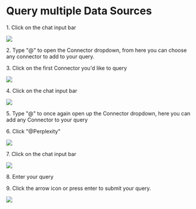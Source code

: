 # Query multiple Data Sources

1\. Click on the chat input bar

![](https://ajeuwbhvhr.cloudimg.io/https://colony-recorder.s3.amazonaws.com/files/2025-10-06/62b8b469-e274-42f9-ad00-ae76252b54e3/ascreenshot.jpeg?tl_px=0,323&br_px=2220,1564&force_format=jpeg&q=100&width=1120.0&wat=1&wat_opacity=0.7&wat_gravity=northwest&wat_url=https://colony-recorder.s3.us-west-1.amazonaws.com/images/watermarks/FB923C_standard.png&wat_pad=444,426)


2\. Type "@" to open the Connector dropdown, from here you can choose any connector to add to your query.


3\. Click on the first Connector you'd like to query

![](https://ajeuwbhvhr.cloudimg.io/https://colony-recorder.s3.amazonaws.com/files/2025-10-06/aac30632-2af5-47b2-bf92-89fedcb9e818/ascreenshot.jpeg?tl_px=0,323&br_px=2220,1564&force_format=jpeg&q=100&width=1120.0&wat=1&wat_opacity=0.7&wat_gravity=northwest&wat_url=https://colony-recorder.s3.us-west-1.amazonaws.com/images/watermarks/FB923C_standard.png&wat_pad=244,295)


4\. Click on the chat input bar

![](https://ajeuwbhvhr.cloudimg.io/https://colony-recorder.s3.amazonaws.com/files/2025-10-06/37934625-fb03-4f42-9423-feaf5f7cee3b/ascreenshot.jpeg?tl_px=0,323&br_px=2220,1564&force_format=jpeg&q=100&width=1120.0&wat=1&wat_opacity=0.7&wat_gravity=northwest&wat_url=https://colony-recorder.s3.us-west-1.amazonaws.com/images/watermarks/FB923C_standard.png&wat_pad=284,420)


5\. Type "@" to once again open up the Connector dropdown, here you can add any Connector to your query


6\. Click "@Perplexity"

![](https://ajeuwbhvhr.cloudimg.io/https://colony-recorder.s3.amazonaws.com/files/2025-10-06/ed0949f1-6a39-4dd6-850c-954d52147053/ascreenshot.jpeg?tl_px=0,323&br_px=2220,1564&force_format=jpeg&q=100&width=1120.0&wat=1&wat_opacity=0.7&wat_gravity=northwest&wat_url=https://colony-recorder.s3.us-west-1.amazonaws.com/images/watermarks/FB923C_standard.png&wat_pad=240,359)


7\. Click on the chat input bar

![](https://ajeuwbhvhr.cloudimg.io/https://colony-recorder.s3.amazonaws.com/files/2025-10-06/7d2e9f53-1674-4fcf-8292-55640abdc28c/ascreenshot.jpeg?tl_px=0,323&br_px=2220,1564&force_format=jpeg&q=100&width=1120.0&wat=1&wat_opacity=0.7&wat_gravity=northwest&wat_url=https://colony-recorder.s3.us-west-1.amazonaws.com/images/watermarks/FB923C_standard.png&wat_pad=483,415)


8\. Enter your query


9\. Click the arrow icon or press enter to submit your query.

![](https://ajeuwbhvhr.cloudimg.io/https://colony-recorder.s3.amazonaws.com/files/2025-10-06/25dcd549-4ed5-4a3d-a522-f20f7122141d/ascreenshot.jpeg?tl_px=0,323&br_px=2220,1564&force_format=jpeg&q=100&width=1120.0&wat=1&wat_opacity=0.7&wat_gravity=northwest&wat_url=https://colony-recorder.s3.us-west-1.amazonaws.com/images/watermarks/FB923C_standard.png&wat_pad=568,479)